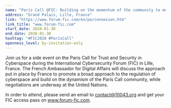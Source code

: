 ```yaml
---
name: "Paris Call @FIC: Building on the momentum of the community to move forward"
address: "Grand Palais, Lille, France"
link: "https://www.forum-fic.com/en/pe/connexion.htm"
link_title: "www.forum-fic.com"
start_date: 2020-01-30
end_date: 2020-01-30
hashtag: "#FIC2020 #ParisCall"
openness_level: by-invitation-only
---
```

Join us for a side event on the Paris Call for Trust and Security in Cyberspace during the International Cybersecurity Forum (FIC) in Lille, France. The French Ambassador for Digital Affairs will discuss the approach put in place by France to promote a broad approach to the regulation of cyberspace and build on the dynamism of the Paris Call community, while negotiations are underway at the United Nations.

In order to attend, please send an email to contact@10043.org and get your FIC access pass on www.forum-fic.com.
